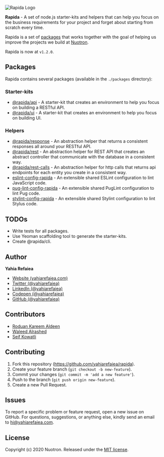 ![Rapida Logo](https://user-images.githubusercontent.com/13030990/71755098-db251e80-2e91-11ea-8ce9-25349e6c087f.png)

**Rapida** - A set of node.js starter-kits and helpers that can help you focus on the business requirements for your project and forget about starting from scratch every time.

Rapida is a set of [packages](#packages) that works together with the goal of helping us improve the projects we build at [Nuotron](https://github.com/nuotron).

Rapida is now at `v1.2.0`.

## Packages
Rapida contains several packages (available in the `./packages` directory):

### Starter-kits
+ [@rapida/api](https://github.com/yahiarefaiea/rapida/tree/master/packages/rapida-api) - A starter-kit that creates an environment to help you focus on building a RESTful API.
+ [@rapida/ui](https://github.com/yahiarefaiea/rapida/tree/master/packages/rapida-ui) - A starter-kit that creates an environment to help you focus on building UI.

### Helpers
+ [@rapida/response](https://github.com/yahiarefaiea/rapida/tree/master/packages/rapida-response) - An abstraction helper that returns a consistent responses all around your RESTful API.
+ [@rapida/rest](https://github.com/yahiarefaiea/rapida/tree/master/packages/rapida-rest) - An abstraction helper for REST API that creates an abstract controller that communicate with the database in a consistent way.
+ [@rapida/rest-calls](https://github.com/yahiarefaiea/rapida/tree/master/packages/rapida-rest-calls) - An abstraction helper for http calls that returns api endpoints for each entity you create in a consistent way.
+ [eslint-config-rapida](https://github.com/yahiarefaiea/rapida/tree/master/packages/eslint-config-rapida) - An extensible shared ESLint configuration to lint JavaScript code.
+ [pug-lint-config-rapida](https://github.com/yahiarefaiea/rapida/tree/master/packages/pug-lint-config-rapida) - An extensible shared PugLint configuration to lint Pug code.
+ [stylint-config-rapida](https://github.com/yahiarefaiea/rapida/tree/master/packages/stylint-config-rapida) - An extensible shared Stylint configuration to lint Stylus code.

## TODOs
+ Write tests for all packages.
+ Use Yeoman scaffolding tool to generate the starter-kits.
+ Create @rapida/cli.

## Author
**Yahia Refaiea**
+ [Website (yahiarefaiea.com)](http://yahiarefaiea.com)
+ [Twitter (@yahiarefaiea)](http://twitter.com/yahiarefaiea)
+ [LinkedIn (@yahiarefaiea)](http://linkedin.com/in/yahiarefaiea)
+ [Codepen (@yahiarefaiea)](http://codepen.io/yahiarefaiea)
+ [GitHub (@yahiarefaiea)](https://github.com/yahiarefaiea)

## Contributors
+ [Roduan Kareem Aldeen](https://github.com/RoduanKareemAldeen)
+ [Waleed Alrashed](https://github.com/WaleedAlrashed)
+ [Seif Kowatli](https://github.com/seifkowatli)

## Contributing
1. Fork this repository (https://github.com/yahiarefaiea/rapida).
2. Create your feature branch (`git checkout -b new-feature`).
3. Commit your changes (`git commit -m 'add a new feature'`).
4. Push to the branch (`git push origin new-feature`).
5. Create a new Pull Request.

## Issues
To report a specific problem or feature request, open a new issue on GitHub.
For questions, suggestions, or anything else, kindly send an email to [hi@yahiarefaiea.com](mailto:hi@yahiarefaiea.com).

## License
Copyright (c) 2020 Nuotron.
Released under the [MIT license](https://github.com/github/choosealicense.com/blob/gh-pages/LICENSE.md).
